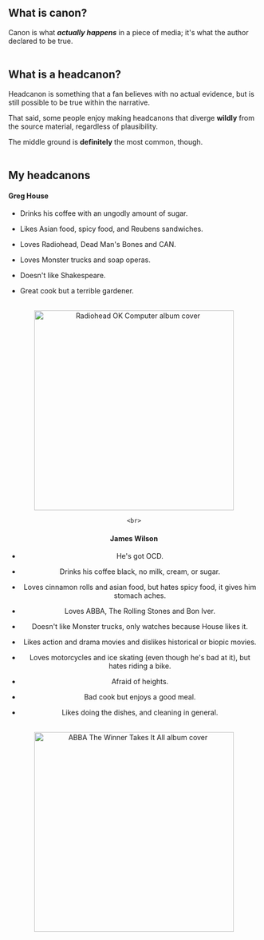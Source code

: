 ## What is canon?

Canon is what _**actually happens**_ in a piece of media; it's what the author declared to be true.
<br>
<br>
## What is a headcanon?

Headcanon is something that a fan believes with no actual evidence, but is still possible to be true within the narrative.

That said, some people enjoy making headcanons that diverge **wildly** from the source material, regardless of plausibility.

The middle ground is **definitely** the most common, though.
<br>
<br>
## My headcanons

#### Greg House

* Drinks his coffee with an ungodly amount of sugar.

* Likes Asian food, spicy food, and Reubens sandwiches.

* Loves Radiohead, Dead Man's Bones and CAN.

* Loves Monster trucks and soap operas.

* Doesn't like Shakespeare.

* Great cook but a terrible gardener.
<br>
<center> <img width="400" height="400" alt="Radiohead OK Computer album cover" src="https://i.scdn.co/image/ab67616d0000b273c8b444df094279e70d0ed856" 
  /> <center/>

    <br>
    
#### James Wilson

* He's got OCD.

* Drinks his coffee black, no milk, cream, or sugar.

* Loves cinnamon rolls and asian food, but hates spicy food, it gives him stomach aches.

* Loves ABBA, The Rolling Stones and Bon Iver.

* Doesn't like Monster trucks, only watches because House likes it.

* Likes action and drama movies and dislikes historical or biopic movies.

* Loves motorcycles and ice skating (even though he's bad at it), but hates riding a bike.

* Afraid of heights. 

* Bad cook but enjoys a good meal.

* Likes doing the dishes, and cleaning in general.
  
<br>
<center> <img width="400" height="400" alt="ABBA The Winner Takes It All album cover" src="https://upload.wikimedia.org/wikipedia/en/a/af/ABBA_-_The_Winner_Takes_It_All-Elaine.png" 
  /> <center/>
<br>
